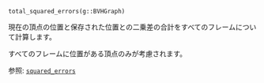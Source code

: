 ```
total_squared_errors(g::BVHGraph)
```

現在の頂点の位置と保存された位置との二乗差の合計をすべてのフレームについて計算します。

すべてのフレームに位置がある頂点のみが考慮されます。

参照: [`squared_errors`](@ref)
